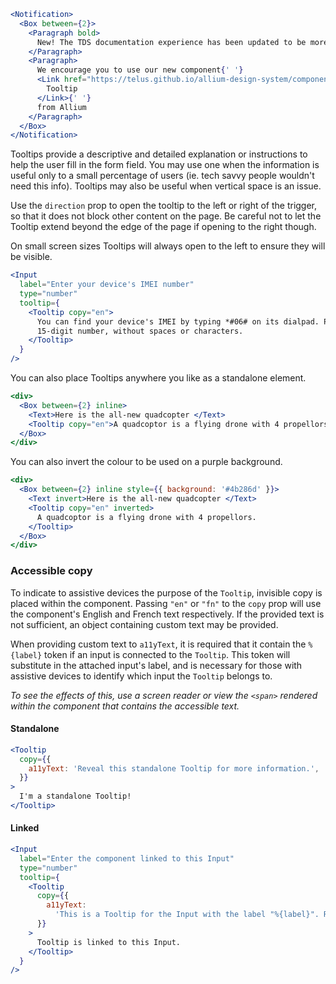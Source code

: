 ```jsx noeditor
<Notification>
  <Box between={2}>
    <Paragraph bold>
      New! The TDS documentation experience has been updated to be more performant!
    </Paragraph>
    <Paragraph>
      We encourage you to use our new component{' '}
      <Link href="https://telus.github.io/allium-design-system/components/components/tooltip">
        Tooltip
      </Link>{' '}
      from Allium
    </Paragraph>
  </Box>
</Notification>
```

Tooltips provide a descriptive and detailed explanation or instructions to help the user fill in the form field. You may
use one when the information is useful only to a small percentage of users (ie. tech savvy people wouldn't need this info).
Tooltips may also be useful when vertical space is an issue.

Use the `direction` prop to open the tooltip to the left or right of the trigger, so that it does not block other
content on the page. Be careful not to let the Tooltip extend beyond the edge of the page if opening to the right though.

On small screen sizes Tooltips will always open to the left to ensure they will be visible.

```jsx
<Input
  label="Enter your device's IMEI number"
  type="number"
  tooltip={
    <Tooltip copy="en">
      You can find your device's IMEI by typing *#06# on its dialpad. Please enter the complete
      15-digit number, without spaces or characters.
    </Tooltip>
  }
/>
```

You can also place Tooltips anywhere you like as a standalone element.

```jsx
<div>
  <Box between={2} inline>
    <Text>Here is the all-new quadcopter </Text>
    <Tooltip copy="en">A quadcoptor is a flying drone with 4 propellors.</Tooltip>
  </Box>
</div>
```

You can also invert the colour to be used on a purple background.

```jsx
<div>
  <Box between={2} inline style={{ background: '#4b286d' }}>
    <Text invert>Here is the all-new quadcopter </Text>
    <Tooltip copy="en" inverted>
      A quadcoptor is a flying drone with 4 propellors.
    </Tooltip>
  </Box>
</div>
```

### Accessible copy

To indicate to assistive devices the purpose of the `Tooltip`, invisible copy is placed within the component. Passing `"en"` or `"fn"` to the `copy` prop will use the component's English and French text respectively. If the provided text is not sufficient, an object containing custom text may be provided.

When providing custom text to `a11yText`, it is required that it contain the `%{label}` token if an input is connected to the `Tooltip`. This token will substitute in the attached input's label, and is necessary for those with assistive devices to identify which input the `Tooltip` belongs to.

_To see the effects of this, use a screen reader or view the `<span>` rendered within the component that contains the accessible text._

#### Standalone

```jsx
<Tooltip
  copy={{
    a11yText: 'Reveal this standalone Tooltip for more information.',
  }}
>
  I'm a standalone Tooltip!
</Tooltip>
```

#### Linked

```jsx
<Input
  label="Enter the component linked to this Input"
  type="number"
  tooltip={
    <Tooltip
      copy={{
        a11yText:
          'This is a Tooltip for the Input with the label "%{label}". Reveal to learn more.',
      }}
    >
      Tooltip is linked to this Input.
    </Tooltip>
  }
/>
```
